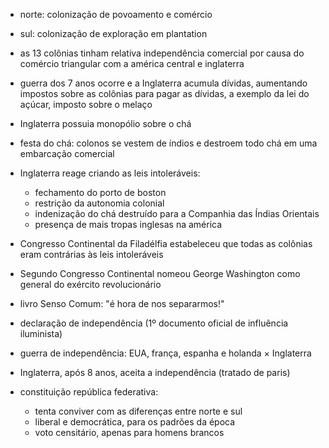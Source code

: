 - norte: colonização de povoamento e comércio
- sul: colonização de exploração em plantation

- as 13 colônias tinham relativa independência comercial por causa do comércio triangular com a américa central e inglaterra
- guerra dos 7 anos ocorre e a Inglaterra acumula dívidas, aumentando impostos sobre as colônias para pagar as dívidas, a exemplo da lei do açúcar, imposto sobre o melaço
- Inglaterra possuia monopólio sobre o chá
- festa do chá: colonos se vestem de índios e destroem todo chá em uma embarcação comercial
- Inglaterra reage criando as leis intoleráveis:
	- fechamento do porto de boston
	- restrição da autonomia colonial
	- indenização do chá destruído para a Companhia das Índias Orientais
	- presença de mais tropas inglesas na américa

- Congresso Continental da Filadélfia estabeleceu que todas as colônias eram contrárias às leis intoleráveis
- Segundo Congresso Continental nomeou George Washington como general do exército revolucionário
- livro Senso Comum: "é hora de nos separarmos!"

- declaração de independência (1º documento oficial de influência iluminista)
- guerra de independência: EUA, frança, espanha e holanda $\times$ Inglaterra
- Inglaterra, após 8 anos, aceita a independência (tratado de paris)

- constituição república federativa:
	- tenta conviver com as diferenças entre norte e sul
	- liberal e democrática, para os padrões da época
	- voto censitário, apenas para homens brancos